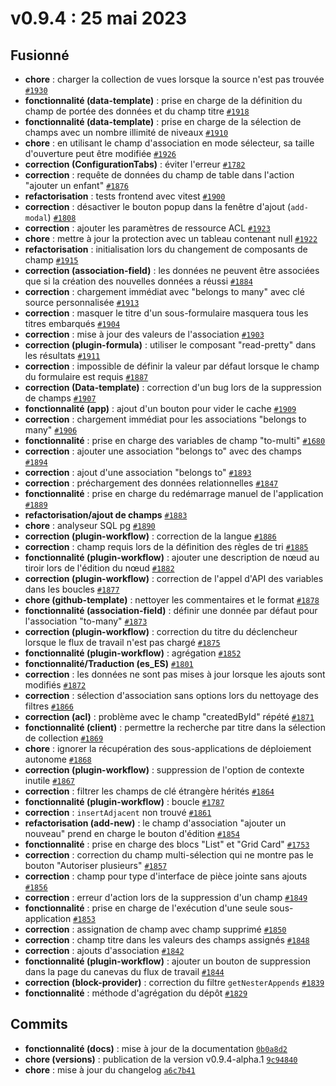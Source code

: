 # v0.9.4 : 25 mai 2023

## Fusionné

- **chore** : charger la collection de vues lorsque la source n'est pas trouvée [`#1930`](https://github.com/nocobase/nocobase/pull/1930)
- **fonctionnalité (data-template)** : prise en charge de la définition du champ de portée des données et du champ titre [`#1918`](https://github.com/nocobase/nocobase/pull/1918)
- **fonctionnalité (data-template)** : prise en charge de la sélection de champs avec un nombre illimité de niveaux [`#1910`](https://github.com/nocobase/nocobase/pull/1910)
- **chore** : en utilisant le champ d'association en mode sélecteur, sa taille d'ouverture peut être modifiée [`#1926`](https://github.com/nocobase/nocobase/pull/1926)
- **correction (ConfigurationTabs)** : éviter l'erreur [`#1782`](https://github.com/nocobase/nocobase/pull/1782)
- **correction** : requête de données du champ de table dans l'action "ajouter un enfant" [`#1876`](https://github.com/nocobase/nocobase/pull/1876)
- **refactorisation** : tests frontend avec vitest [`#1900`](https://github.com/nocobase/nocobase/pull/1900)
- **correction** : désactiver le bouton popup dans la fenêtre d'ajout (`add-modal`) [`#1808`](https://github.com/nocobase/nocobase/pull/1808)
- **correction** : ajouter les paramètres de ressource ACL [`#1923`](https://github.com/nocobase/nocobase/pull/1923)
- **chore** : mettre à jour la protection avec un tableau contenant null [`#1922`](https://github.com/nocobase/nocobase/pull/1922)
- **refactorisation** : initialisation lors du changement de composants de champ [`#1915`](https://github.com/nocobase/nocobase/pull/1915)
- **correction (association-field)** : les données ne peuvent être associées que si la création des nouvelles données a réussi [`#1884`](https://github.com/nocobase/nocobase/pull/1884)
- **correction** : chargement immédiat avec "belongs to many" avec clé source personnalisée [`#1913`](https://github.com/nocobase/nocobase/pull/1913)
- **correction** : masquer le titre d'un sous-formulaire masquera tous les titres embarqués [`#1904`](https://github.com/nocobase/nocobase/pull/1904)
- **correction** : mise à jour des valeurs de l'association [`#1903`](https://github.com/nocobase/nocobase/pull/1903)
- **correction (plugin-formula)** : utiliser le composant "read-pretty" dans les résultats [`#1911`](https://github.com/nocobase/nocobase/pull/1911)
- **correction** : impossible de définir la valeur par défaut lorsque le champ du formulaire est requis [`#1887`](https://github.com/nocobase/nocobase/pull/1887)
- **correction (Data-template)** : correction d'un bug lors de la suppression de champs [`#1907`](https://github.com/nocobase/nocobase/pull/1907)
- **fonctionnalité (app)** : ajout d'un bouton pour vider le cache [`#1909`](https://github.com/nocobase/nocobase/pull/1909)
- **correction** : chargement immédiat pour les associations "belongs to many" [`#1906`](https://github.com/nocobase/nocobase/pull/1906)
- **fonctionnalité** : prise en charge des variables de champ "to-multi" [`#1680`](https://github.com/nocobase/nocobase/pull/1680)
- **correction** : ajouter une association "belongs to" avec des champs [`#1894`](https://github.com/nocobase/nocobase/pull/1894)
- **correction** : ajout d'une association "belongs to" [`#1893`](https://github.com/nocobase/nocobase/pull/1893)
- **correction** : préchargement des données relationnelles [`#1847`](https://github.com/nocobase/nocobase/pull/1847)
- **fonctionnalité** : prise en charge du redémarrage manuel de l'application [`#1889`](https://github.com/nocobase/nocobase/pull/1889)
- **refactorisation/ajout de champs** [`#1883`](https://github.com/nocobase/nocobase/pull/1883)
- **chore** : analyseur SQL pg [`#1890`](https://github.com/nocobase/nocobase/pull/1890)
- **correction (plugin-workflow)** : correction de la langue [`#1886`](https://github.com/nocobase/nocobase/pull/1886)
- **correction** : champ requis lors de la définition des règles de tri [`#1885`](https://github.com/nocobase/nocobase/pull/1885)
- **fonctionnalité (plugin-workflow)** : ajouter une description de nœud au tiroir lors de l'édition du nœud [`#1882`](https://github.com/nocobase/nocobase/pull/1882)
- **correction (plugin-workflow)** : correction de l'appel d'API des variables dans les boucles [`#1877`](https://github.com/nocobase/nocobase/pull/1877)
- **chore (github-template)** : nettoyer les commentaires et le format [`#1878`](https://github.com/nocobase/nocobase/pull/1878)
- **fonctionnalité (association-field)** : définir une donnée par défaut pour l'association "to-many" [`#1873`](https://github.com/nocobase/nocobase/pull/1873)
- **correction (plugin-workflow)** : correction du titre du déclencheur lorsque le flux de travail n'est pas chargé [`#1875`](https://github.com/nocobase/nocobase/pull/1875)
- **fonctionnalité (plugin-workflow)** : agrégation [`#1852`](https://github.com/nocobase/nocobase/pull/1852)
- **fonctionnalité/Traduction (es_ES)** [`#1801`](https://github.com/nocobase/nocobase/pull/1801)
- **correction** : les données ne sont pas mises à jour lorsque les ajouts sont modifiés [`#1872`](https://github.com/nocobase/nocobase/pull/1872)
- **correction** : sélection d'association sans options lors du nettoyage des filtres [`#1866`](https://github.com/nocobase/nocobase/pull/1866)
- **correction (acl)** : problème avec le champ "createdById" répété [`#1871`](https://github.com/nocobase/nocobase/pull/1871)
- **fonctionnalité (client)** : permettre la recherche par titre dans la sélection de collection [`#1869`](https://github.com/nocobase/nocobase/pull/1869)
- **chore** : ignorer la récupération des sous-applications de déploiement autonome [`#1868`](https://github.com/nocobase/nocobase/pull/1868)
- **correction (plugin-workflow)** : suppression de l'option de contexte inutile [`#1867`](https://github.com/nocobase/nocobase/pull/1867)
- **correction** : filtrer les champs de clé étrangère hérités [`#1864`](https://github.com/nocobase/nocobase/pull/1864)
- **fonctionnalité (plugin-workflow)** : boucle [`#1787`](https://github.com/nocobase/nocobase/pull/1787)
- **correction** : `insertAdjacent` non trouvé [`#1861`](https://github.com/nocobase/nocobase/pull/1861)
- **refactorisation (add-new)** : le champ d'association "ajouter un nouveau" prend en charge le bouton d'édition [`#1854`](https://github.com/nocobase/nocobase/pull/1854)
- **fonctionnalité** : prise en charge des blocs "List" et "Grid Card" [`#1753`](https://github.com/nocobase/nocobase/pull/1753)
- **correction** : correction du champ multi-sélection qui ne montre pas le bouton "Autoriser plusieurs" [`#1857`](https://github.com/nocobase/nocobase/pull/1857)
- **correction** : champ pour type d'interface de pièce jointe sans ajouts [`#1856`](https://github.com/nocobase/nocobase/pull/1856)
- **correction** : erreur d'action lors de la suppression d'un champ [`#1849`](https://github.com/nocobase/nocobase/pull/1849)
- **fonctionnalité** : prise en charge de l'exécution d'une seule sous-application [`#1853`](https://github.com/nocobase/nocobase/pull/1853)
- **correction** : assignation de champ avec champ supprimé [`#1850`](https://github.com/nocobase/nocobase/pull/1850)
- **correction** : champ titre dans les valeurs des champs assignés [`#1848`](https://github.com/nocobase/nocobase/pull/1848)
- **correction** : ajouts d'association [`#1842`](https://github.com/nocobase/nocobase/pull/1842)
- **fonctionnalité (plugin-workflow)** : ajouter un bouton de suppression dans la page du canevas du flux de travail [`#1844`](https://github.com/nocobase/nocobase/pull/1844)
- **correction (block-provider)** : correction du filtre `getNesterAppends` [`#1839`](https://github.com/nocobase/nocobase/pull/1839)
- **fonctionnalité** : méthode d'agrégation du dépôt [`#1829`](https://github.com/nocobase/nocobase/pull/1829)

## Commits

- **fonctionnalité (docs)** : mise à jour de la documentation [`0b0a8d2`](https://github.com/nocobase/nocobase/commit/0b0a8d2be5f007c94c2050ddf28767100eba2ea8)
- **chore (versions)** : publication de la version v0.9.4-alpha.1 [`9c94840`](https://github.com/nocobase/nocobase/commit/9c94840c6b8cafa7dfc37bb660a7269c2480f995)
- **chore** : mise à jour du changelog [`a6c7b41`](https://github.com/nocobase/nocobase/commit/a6c7b417dee9b45006b77459a29ebbdb8428dfc5)
